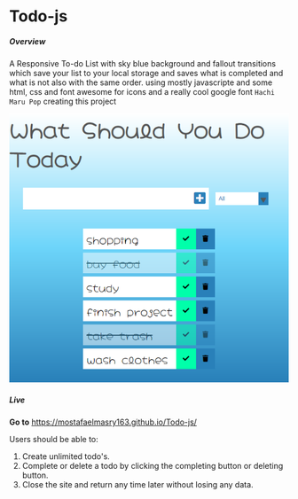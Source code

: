 # Todo-js

##### Overview

A Responsive To-do List with sky blue background and fallout transitions which save your list to your local storage and saves what is completed and what is not also with the same order. using mostly javascripte and some html, css and font awesome for icons and a really cool google font `Hachi Maru Pop` creating this project 

![Todo-js](https://github.com/mostafaelmasry163/Todo-js/blob/master/screencapture-127-0-0-1-5500-index-html-2021-01-30-01_56_20.png)


##### Live	
**Go to** https://mostafaelmasry163.github.io/Todo-js/

Users should be able to:	

1. Create unlimited todo's.	
2. Complete or delete a todo by clicking the completing button or deleting button.
3. Close the site and return any time later without losing any data.
